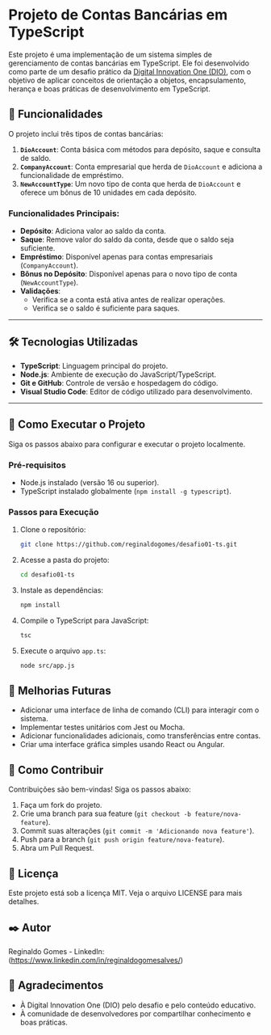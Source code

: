 # Projeto de Contas Bancárias em TypeScript

Este projeto é uma implementação de um sistema simples de gerenciamento de contas bancárias em TypeScript. Ele foi desenvolvido como parte de um desafio prático da [Digital Innovation One (DIO)](https://www.dio.me), com o objetivo de aplicar conceitos de orientação a objetos, encapsulamento, herança e boas práticas de desenvolvimento em TypeScript.

## 🚀 Funcionalidades

O projeto inclui três tipos de contas bancárias:

1. **`DioAccount`**: Conta básica com métodos para depósito, saque e consulta de saldo.
2. **`CompanyAccount`**: Conta empresarial que herda de `DioAccount` e adiciona a funcionalidade de empréstimo.
3. **`NewAccountType`**: Um novo tipo de conta que herda de `DioAccount` e oferece um bônus de 10 unidades em cada depósito.

### Funcionalidades Principais:

- **Depósito**: Adiciona valor ao saldo da conta.
- **Saque**: Remove valor do saldo da conta, desde que o saldo seja suficiente.
- **Empréstimo**: Disponível apenas para contas empresariais (`CompanyAccount`).
- **Bônus no Depósito**: Disponível apenas para o novo tipo de conta (`NewAccountType`).
- **Validações**:
  - Verifica se a conta está ativa antes de realizar operações.
  - Verifica se o saldo é suficiente para saques.

---

## 🛠️ Tecnologias Utilizadas

- **TypeScript**: Linguagem principal do projeto.
- **Node.js**: Ambiente de execução do JavaScript/TypeScript.
- **Git e GitHub**: Controle de versão e hospedagem do código.
- **Visual Studio Code**: Editor de código utilizado para desenvolvimento.

---

## 🚀 Como Executar o Projeto

Siga os passos abaixo para configurar e executar o projeto localmente.

### Pré-requisitos

- Node.js instalado (versão 16 ou superior).
- TypeScript instalado globalmente (`npm install -g typescript`).

### Passos para Execução

1. Clone o repositório:

   ```bash
   git clone https://github.com/reginaldogomes/desafio01-ts.git
   ```

2. Acesse a pasta do projeto:

   ```bash
   cd desafio01-ts
   ```

3. Instale as dependências:

   ```bash
   npm install
   ```

4. Compile o TypeScript para JavaScript:

   ```bash
   tsc
   ```

5. Execute o arquivo `app.ts`:
   ```bash
   node src/app.js
   ```

## 📝 Melhorias Futuras

- Adicionar uma interface de linha de comando (CLI) para interagir com o sistema.
- Implementar testes unitários com Jest ou Mocha.
- Adicionar funcionalidades adicionais, como transferências entre contas.
- Criar uma interface gráfica simples usando React ou Angular.

## 🤝 Como Contribuir

Contribuições são bem-vindas! Siga os passos abaixo:

1. Faça um fork do projeto.
2. Crie uma branch para sua feature (`git checkout -b feature/nova-feature`).
3. Commit suas alterações (`git commit -m 'Adicionando nova feature'`).
4. Push para a branch (`git push origin feature/nova-feature`).
5. Abra um Pull Request.

## 📄 Licença

Este projeto está sob a licença MIT. Veja o arquivo LICENSE para mais detalhes.

## ✒️ Autor

Reginaldo Gomes - LinkedIn: (https://www.linkedin.com/in/reginaldogomesalves/)

## 🙌 Agradecimentos

- À Digital Innovation One (DIO) pelo desafio e pelo conteúdo educativo.
- À comunidade de desenvolvedores por compartilhar conhecimento e boas práticas.
